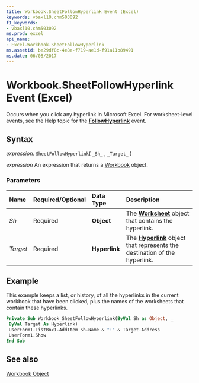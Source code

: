 ```yaml
---
title: Workbook.SheetFollowHyperlink Event (Excel)
keywords: vbaxl10.chm503092
f1_keywords:
- vbaxl10.chm503092
ms.prod: excel
api_name:
- Excel.Workbook.SheetFollowHyperlink
ms.assetid: be29df8c-4e8e-f719-ae1d-f91a11b89491
ms.date: 06/08/2017
---
```



# Workbook.SheetFollowHyperlink Event (Excel)

Occurs when you click any hyperlink in Microsoft Excel. For worksheet-level events, see the Help topic for the  **[FollowHyperlink](Excel.Worksheet.FollowHyperlink.md)** event.


## Syntax

 _expression_. `SheetFollowHyperlink`( `_Sh_` , `_Target_` )

 _expression_ An expression that returns a [Workbook](./Excel.Workbook.md) object.


### Parameters



|**Name**|**Required/Optional**|**Data Type**|**Description**|
|:-----|:-----|:-----|:-----|
| _Sh_|Required| **Object**|The  **[Worksheet](Excel.Worksheet.md)** object that contains the hyperlink.|
| _Target_|Required| **Hyperlink**|The  **[Hyperlink](Excel.Hyperlink.md)** object that represents the destination of the hyperlink.|

## Example

This example keeps a list, or history, of all the hyperlinks in the current workbook that have been clicked, plus the names of the worksheets that contain these hyperlinks.


```vb
Private Sub Workbook_SheetFollowHyperlink(ByVal Sh as Object, _ 
 ByVal Target As Hyperlink) 
 UserForm1.ListBox1.AddItem Sh.Name & ":" & Target.Address 
 UserForm1.Show 
End Sub
```


## See also


[Workbook Object](Excel.Workbook.md)

